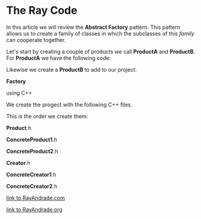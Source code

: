 # The Ray Code #
In this article we will review the **Abstract Factory** pattern.
This pattern allows us to create a family of classes in which
the subclasses of this *family* can cooperate together.

Let's start by creating a couple of products we call **ProductA** and **ProductB**.
For **ProductA** we have the following code:

Likewise we create a **ProductB** to add to our project.


**Factory**

using C++

We create the progect with the following C++ files. 

This is the order we create them:

**Product**.h

**ConcreteProduct1**.h

**ConcreteProduct2**.h

**Creator**.h

**ConcreteCreator1**.h

**ConcreteCreator2**.h



[link to RayAndrade.com](http://RayAndrade.com)

[link to RayAndrade.org](http://RayAndrade.org)
